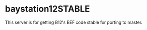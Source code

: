 baystation12STABLE
==================

This server is for getting B12's BEF code stable for porting to master. 